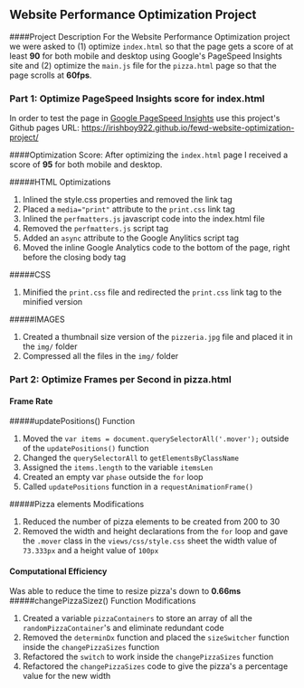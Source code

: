 ## Website Performance Optimization Project

####Project Description
For the Website Performance Optimization project we were asked to (1) optimize `index.html` so that the page gets a score of at least **90** for both mobile and desktop using Google's PageSpeed Insights site and (2) optimize the `main.js` file for the `pizza.html` page so that the page scrolls at **60fps**.

### Part 1: Optimize PageSpeed Insights score for index.html

In order to test the page in [Google PageSpeed Insights](https://developers.google.com/speed/pagespeed/insights/) use this project's Github pages URL: https://irishboy922.github.io/fewd-website-optimization-project/

####Optimization Score:
After optimizing the `index.html` page I received a score of **95** for both mobile and desktop.

#####HTML Optimizations
1. Inlined the style.css properties and removed the link tag
2. Placed a `media="print"` attribute to the `print.css` link tag
3. Inlined the `perfmatters.js` javascript code into the index.html file
4. Removed the `perfmatters.js` script tag
5. Added an `async` attribute to the Google Anylitics script tag
6. Moved the inline Google Analytics code to the bottom of the page, right before the closing body tag

#####CSS
1. Minified the `print.css` file and redirected the `print.css` link tag to the minified version

#####IMAGES
1. Created a thumbnail size version of the `pizzeria.jpg` file and placed it in the `img/` folder
2. Compressed all the files in the `img/` folder


### Part 2: Optimize Frames per Second in pizza.html

#### Frame Rate

#####updatePositions() Function
1. Moved the `var items = document.querySelectorAll('.mover');` outside of the `updatePositions()` function
2. Changed the `querySelectorAll` to `getElementsByClassName`
3. Assigned the `items.length` to the variable `itemsLen`
4. Created an empty var `phase` outside the `for` loop
5. Called `updatePositions` function in a `requestAnimationFrame()` 

#####Pizza elements Modifications
1. Reduced the number of pizza elements to be created from 200 to 30
2. Removed the width and height declarations from the `for` loop and gave the `.mover` class in the `views/css/style.css` sheet the width value of `73.333px` and a height value of `100px`

#### Computational Efficiency
Was able to reduce the time to resize pizza's down to **0.66ms**
#####changePizzaSizez() Function Modifications
1. Created a variable `pizzaContainers` to store an array of all the `randomPizzaContainer`'s and eliminate redundant code
2. Removed the `determinDx` function and placed the `sizeSwitcher` function inside the `changePizzaSizes` function
3. Refactored the `switch` to work inside the `changePizzaSizes` function
4. Refactored the `changePizzaSizes` code to give the pizza's a percentage value for the new width 
 
